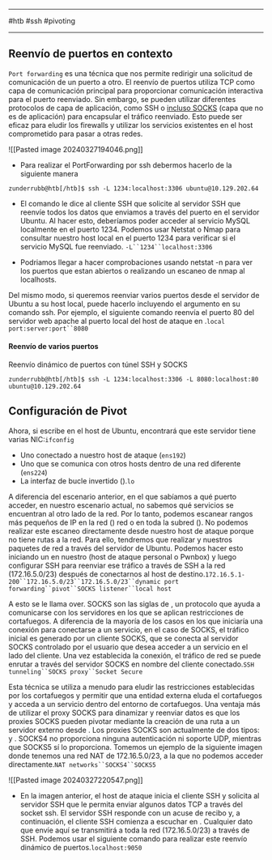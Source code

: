 
---------------
#htb #ssh #pivoting 

---------

## Reenvío de puertos en contexto

`Port forwarding` es una técnica que nos permite redirigir una solicitud de comunicación de un puerto a otro. El reenvío de puertos utiliza TCP como capa de comunicación principal para proporcionar comunicación interactiva para el puerto reenviado. Sin embargo, se pueden utilizar diferentes protocolos de capa de aplicación, como SSH o [incluso SOCKS](https://en.wikipedia.org/wiki/SOCKS) (capa que no es de aplicación) para encapsular el tráfico reenviado. Esto puede ser eficaz para eludir los firewalls y utilizar los servicios existentes en el host comprometido para pasar a otras redes.

![[Pasted image 20240327194046.png]]

- Para realizar el PortForwarding por ssh debermos hacerlo de la siguiente manera

````shell-session
zunderrubb@htb[/htb]$ ssh -L 1234:localhost:3306 ubuntu@10.129.202.64
````

- El comando le dice al cliente SSH que solicite al servidor SSH que reenvíe todos los datos que enviamos a través del puerto en el servidor Ubuntu. Al hacer esto, deberíamos poder acceder al servicio MySQL localmente en el puerto 1234. Podemos usar Netstat o Nmap para consultar nuestro host local en el puerto 1234 para verificar si el servicio MySQL fue reenviado.
	`-L``1234``localhost:3306`

- Podriamos llegar a hacer comprobaciones usando netstat -n para ver los puertos que estan abiertos o realizando un escaneo de nmap al localhosts.

Del mismo modo, si queremos reenviar varios puertos desde el servidor de Ubuntu a su host local, puede hacerlo incluyendo el argumento en su comando ssh. Por ejemplo, el siguiente comando reenvía el puerto 80 del servidor web apache al puerto local del host de ataque en .`local port:server:port``8080`
#### Reenvío de varios puertos

  Reenvío dinámico de puertos con túnel SSH y SOCKS

```shell-session
zunderrubb@htb[/htb]$ ssh -L 1234:localhost:3306 -L 8080:localhost:80 ubuntu@10.129.202.64
```


## Configuración de Pivot

Ahora, si escribe en el host de Ubuntu, encontrará que este servidor tiene varias NIC:`ifconfig`

- Uno conectado a nuestro host de ataque (`ens192`)
- Uno que se comunica con otros hosts dentro de una red diferente (`ens224`)
- La interfaz de bucle invertido ().`lo`

A diferencia del escenario anterior, en el que sabíamos a qué puerto acceder, en nuestro escenario actual, no sabemos qué servicios se encuentran al otro lado de la red. Por lo tanto, podemos escanear rangos más pequeños de IP en la red () red o en toda la subred (). No podemos realizar este escaneo directamente desde nuestro host de ataque porque no tiene rutas a la red. Para ello, tendremos que realizar y nuestros paquetes de red a través del servidor de Ubuntu. Podemos hacer esto iniciando un en nuestro (host de ataque personal o Pwnbox) y luego configurar SSH para reenviar ese tráfico a través de SSH a la red (172.16.5.0/23) después de conectarnos al host de destino.`172.16.5.1-200``172.16.5.0/23``172.16.5.0/23``dynamic port forwarding``pivot``SOCKS listener``local host`

A esto se le llama over. SOCKS son las siglas de , un protocolo que ayuda a comunicarse con los servidores en los que se aplican restricciones de cortafuegos. A diferencia de la mayoría de los casos en los que iniciaría una conexión para conectarse a un servicio, en el caso de SOCKS, el tráfico inicial es generado por un cliente SOCKS, que se conecta al servidor SOCKS controlado por el usuario que desea acceder a un servicio en el lado del cliente. Una vez establecida la conexión, el tráfico de red se puede enrutar a través del servidor SOCKS en nombre del cliente conectado.`SSH tunneling``SOCKS proxy``Socket Secure`

Esta técnica se utiliza a menudo para eludir las restricciones establecidas por los cortafuegos y permitir que una entidad externa eluda el cortafuegos y acceda a un servicio dentro del entorno de cortafuegos. Una ventaja más de utilizar el proxy SOCKS para dinamizar y reenviar datos es que los proxies SOCKS pueden pivotar mediante la creación de una ruta a un servidor externo desde . Los proxies SOCKS son actualmente de dos tipos: y . SOCKS4 no proporciona ninguna autenticación ni soporte UDP, mientras que SOCKS5 sí lo proporciona. Tomemos un ejemplo de la siguiente imagen donde tenemos una red NAT de 172.16.5.0/23, a la que no podemos acceder directamente.`NAT networks``SOCKS4``SOCKS5`

![[Pasted image 20240327220547.png]]

- En la imagen anterior, el host de ataque inicia el cliente SSH y solicita al servidor SSH que le permita enviar algunos datos TCP a través del socket ssh. El servidor SSH responde con un acuse de recibo y, a continuación, el cliente SSH comienza a escuchar en . Cualquier dato que envíe aquí se transmitirá a toda la red (172.16.5.0/23) a través de SSH. Podemos usar el siguiente comando para realizar este reenvío dinámico de puertos.`localhost:9050`

